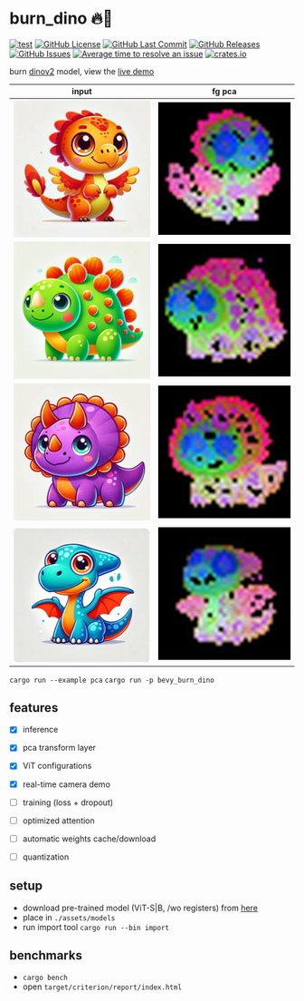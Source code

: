 # burn_dino 🔥🦖

[![test](https://github.com/mosure/burn_dino/workflows/test/badge.svg)](https://github.com/Mosure/burn_dino/actions?query=workflow%3Atest)
[![GitHub License](https://img.shields.io/github/license/mosure/burn_dino)](https://raw.githubusercontent.com/mosure/burn_dino/main/LICENSE)
[![GitHub Last Commit](https://img.shields.io/github/last-commit/mosure/burn_dino)](https://github.com/mosure/burn_dino)
[![GitHub Releases](https://img.shields.io/github/v/release/mosure/burn_dino?include_prereleases&sort=semver)](https://github.com/mosure/burn_dino/releases)
[![GitHub Issues](https://img.shields.io/github/issues/mosure/burn_dino)](https://github.com/mosure/burn_dino/issues)
[![Average time to resolve an issue](https://isitmaintained.com/badge/resolution/mosure/burn_dino.svg)](http://isitmaintained.com/project/mosure/burn_dino)
[![crates.io](https://img.shields.io/crates/v/burn_dino.svg)](https://crates.io/crates/burn_dino)


burn [dinov2](https://arxiv.org/abs/2304.07193) model, view the [live demo]()

| input               | fg pca               |
|-----------------------|-----------------------|
| ![Alt text](./assets/images/dino_0.png)    | ![Alt text](./docs/images/dino_0_pca.png)    |
| ![Alt text](./assets/images/dino_1.png)    | ![Alt text](./docs/images/dino_1_pca.png)    |
| ![Alt text](./assets/images/dino_2.png)    | ![Alt text](./docs/images/dino_2_pca.png)    |
| ![Alt text](./assets/images/dino_3.png)    | ![Alt text](./docs/images/dino_3_pca.png)    |

`cargo run --example pca`
`cargo run -p bevy_burn_dino`


## features

- [x] inference
- [x] pca transform layer
- [x] ViT configurations
- [x] real-time camera demo
- [ ] training (loss + dropout)
- [ ] optimized attention
- [ ] automatic weights cache/download
- [ ] quantization


## setup
- download pre-trained model (ViT-S|B, /wo registers) from [here](https://github.com/facebookresearch/dinov2?tab=readme-ov-file#pretrained-models)
- place in `./assets/models`
- run import tool `cargo run --bin import`

<!---
TODO: release converted/quantized mpk models /w net loader
-->


## benchmarks

- `cargo bench`
- open `target/criterion/report/index.html`
